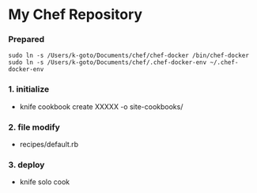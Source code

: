 My Chef Repository
==================

### Prepared

  ```
sudo ln -s /Users/k-goto/Documents/chef/chef-docker /bin/chef-docker
sudo ln -s /Users/k-goto/Documents/chef/.chef-docker-env ~/.chef-docker-env
```

### 1. initialize

 - knife cookbook create XXXXX -o site-cookbooks/

### 2. file modify

 - recipes/default.rb

### 3. deploy

 - knife solo cook <ssh>
